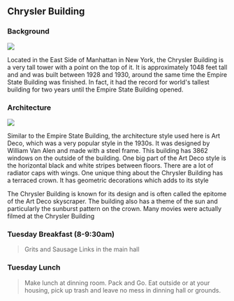 ## Chrysler Building

### Background
![]({{site.baseurl}}/images/chrysler.jpg)

Located in the East Side of Manhattan in New York, the Chrysler Building is a very tall tower with a point on the top of it. It is approximately 1048 feet tall and and was built between 1928 and 1930, around the same time the Empire State Building was finished. In fact, it had the record for world's tallest building for two years until the Empire State Building opened.

### Architecture  
![]({{site.baseurl}}/images/chryslerarchitecture.jpg)

 Similar to the Empire State Building, the architecture style used here is Art Deco, which was a very popular style in the 1930s. It was designed by William Van Alen and made with a steel frame. This building has 3862 windows on the outside of the building. One big part of the Art Deco style is the horizontal black and white stripes between floors. There are a lot of radiator caps with wings. One unique thing about the Chrysler Building has a terraced crown. It has geometric decorations which adds to its style

 The Chrysler Building is known for its design and is often called the epitome of the Art Deco skyscraper. The building also has a theme of the sun and particularly the sunburst pattern on the crown. Many movies were actually filmed at the Chrysler Building 

### Tuesday Breakfast (8-9:30am)
> Grits and Sausage Links in the main hall

### Tuesday Lunch
> Make lunch at dinning room.  Pack and Go.  Eat outside or at your housing, pick up trash and leave no mess in dinning hall or grounds.